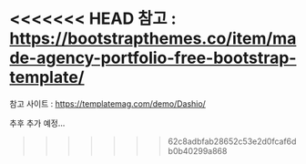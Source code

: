 <<<<<<< HEAD
참고 :
https://bootstrapthemes.co/item/made-agency-portfolio-free-bootstrap-template/
=======
참고 사이트 : https://templatemag.com/demo/Dashio/

추후 추가 예정...
>>>>>>> 62c8adbfab28652c53e2d0fcaf6db0b40299a868
